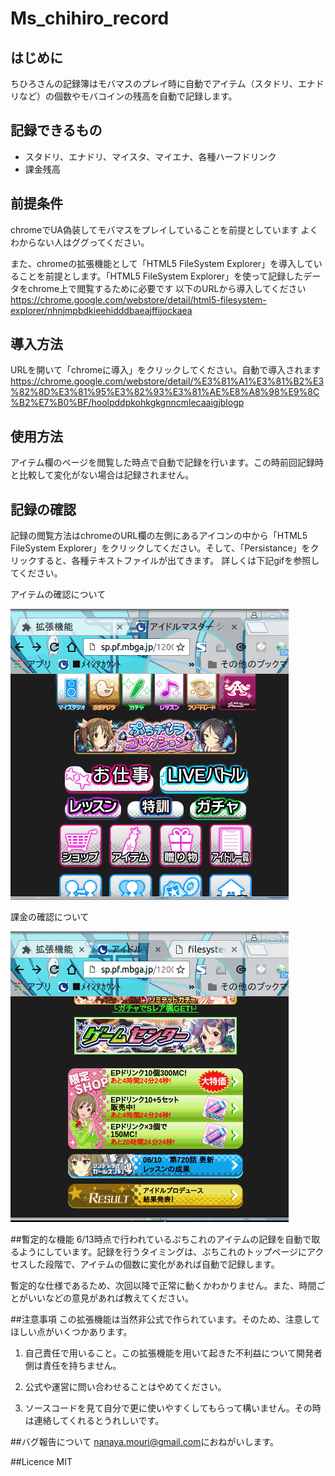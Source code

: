 # Ms_chihiro_record
## はじめに
ちひろさんの記録簿はモバマスのプレイ時に自動でアイテム（スタドリ、エナドリなど）の個数やモバコインの残高を自動で記録します。

## 記録できるもの
- スタドリ、エナドリ、マイスタ、マイエナ、各種ハーフドリンク
- 課金残高

## 前提条件
chromeでUA偽装してモバマスをプレイしていることを前提としています
よくわからない人はググってください。

また、chromeの拡張機能として「HTML5 FileSystem Explorer」を導入していることを前提とします。「HTML5 FileSystem Explorer」を使って記録したデータをchrome上で閲覧するために必要です
以下のURLから導入してください
<https://chrome.google.com/webstore/detail/html5-filesystem-explorer/nhnjmpbdkieehidddbaeajffijockaea>

## 導入方法
URLを開いて「chromeに導入」をクリックしてください。自動で導入されます
<https://chrome.google.com/webstore/detail/%E3%81%A1%E3%81%B2%E3%82%8D%E3%81%95%E3%82%93%E3%81%AE%E8%A8%98%E9%8C%B2%E7%B0%BF/hoolpddpkohkgkgnncmlecaaigjblogp>
## 使用方法
アイテム欄のページを閲覧した時点で自動で記録を行います。この時前回記録時と比較して変化がない場合は記録されません。
## 記録の確認
記録の閲覧方法はchromeのURL欄の左側にあるアイコンの中から「HTML5 FileSystem Explorer」をクリックしてください。そして、「Persistance」をクリックすると、各種テキストファイルが出てきます。
詳しくは下記gifを参照してください。

アイテムの確認について

![アイテムの確認](https://github.com/mourip/Ms_chihiro_record/blob/images/item.gif)

課金の確認について

![課金額の確認](https://github.com/mourip/Ms_chihiro_record/blob/images/kakin.gif)


##暫定的な機能
6/13時点で行われているぷちこれのアイテムの記録を自動で取るようにしています。記録を行うタイミングは、ぷちこれのトップページにアクセスした段階で、アイテムの個数に変化があれば自動で記録します。

暫定的な仕様であるため、次回以降で正常に動くかわかりません。また、時間ごとがいいなどの意見があれば教えてください。

##注意事項
この拡張機能は当然非公式で作られています。そのため、注意してほしい点がいくつかあります。

1. 自己責任で用いること。この拡張機能を用いて起きた不利益について開発者側は責任を持ちません。

2. 公式や運営に問い合わせることはやめてください。

3. ソースコードを見て自分で更に使いやすくしてもらって構いません。その時は連絡してくれるとうれしいです。

##バグ報告について
<nanaya.mouri@gmail.com>におねがいします。

##Licence
MIT
